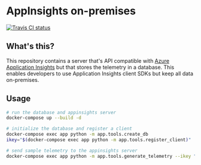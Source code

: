 # AppInsights on-premises

[![Travis CI status](https://api.travis-ci.org/CatalystCode/appinsights-on-premises.svg?branch=master)](https://travis-ci.org/CatalystCode/appinsights-on-premises)

## What's this?

This repository contains a server that's API compatible with [Azure Application Insights](https://docs.microsoft.com/en-us/azure/azure-monitor/app/app-insights-overview)
but that stores the telemetry in a database. This enables developers to use Application Insights client SDKs but
keep all data on-premises.

## Usage

```bash
# run the database and appinsights server
docker-compose up --build -d

# initialize the database and register a client
docker-compose exec app python -m app.tools.create_db
ikey="$(docker-compose exec app python -m app.tools.register_client)"

# send sample telemetry to the appinsights server
docker-compose exec app python -m app.tools.generate_telemetry --ikey "${ikey}"
```
